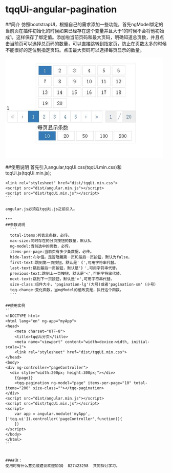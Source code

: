 # tqqUi-angular-pagination
##简介
仿照bootstrapUI，根据自己的需求添加一些功能，首先ngModel绑定的当前页在插件初始化的时候如果已经存在这个变量并且大于1的时候不会将他初始成1，这样保存了绑定值。添加啦当前页码和最大页码，明确知道总页数，并且点击当前页可以选择总页码的数量，可以直接跳转到指定页，防止在页数太多的时候不能很好的定位到指定页码。点击最大页码可以选择每页显示的数量。

![alt text](/001.jpg "Title")

##使用说明
  首先引入angular,tqqUi.css(tqqUi.min.css)和tqqUi.js(tqqUi.min.js);
  
````
<link rel="stylesheet" href="dist/tqqUi.min.css">
<script src="dist/angular.min.js"></script>
<script src="dist/tqqUi.min.js"></script>
```

angular.js必须在tqqUi.js之前引入。

***
##参数说明
  ```
  total-items:列表总条数，必传。
  max-size:同时存在的分页按钮的数量，默认5。
  ng-model:当前选中的页数，必传。
  items-per-page:当前页有多少条数据，必传。
  hide-last:布尔值。是否隐藏第一页和最后一页按钮，默认为false，
  first-text:跳到第一页按钮，默认是'《',可用字符串代替。
  last-text:跳到最后一页按钮，默认是'》',可用字符串代替。
  previous-text:跳到上一页按钮，默认是'<',可用字符串代替。
  next-text:跳到下一页按钮，默认是'>',可用字符串代替。
  size-class:组件大小，'pagination-lg'(大号)或者'pagination-sm'（小号）
  tqq-change:变化函数，当ngModel的值改变是，执行这个函数。
  ```
  
##使用实例
```
<!DOCTYPE html>
<html lang="en" ng-app="myApp">
<head>
    <meta charset="UTF-8">
    <title>tqqUi分页</title>
    <meta name="viewport" content="width=device-width, initial-scale=1">
    <link rel="stylesheet" href="dist/tqqUi.min.css">
</head>
<body>
<div ng-controller="pageController">
  <div style="width:200px; height:300px;"></div>
    {{page}}
    <tqq-pagination ng-model="page" items-per-page="10" total-items="200" size-class=""></tqq-pagination>
</div>
<script src="dist/angular.min.js"></script>
<script src="dist/tqqUi.min.js"></script>
<script>
    var app = angular.module('myApp',['tqq.ui']).controller('pageController',function(){
    })
</script>
</body>
</html>
```


####注：
使用时有什么意见或建议欢迎加QQ  827423258  共同探讨学习。

